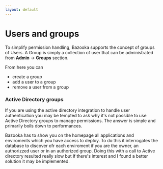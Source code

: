 ```yaml
---
layout: default
---
```


# Users and groups

To simplify permission handling, Bazooka supports the concept of groups of Users. A Group is simply a collection of user that can be administrated from **Admin** -> **Groups** section.

From here you can 

- create a group
- add a user to a group
- remove a user from a group

### Active Directory groups

If you are using the active directory integration to handle user authentication you may be tempted to ask why it's not possible to use Active Directory groups to manage permissions. The answer is simple and primarily boils down to performances. 

Bazooka has to show you on the homepage all applications and enviroments which you have access to deploy. To do this it interrogates the database to discover ofr each enviroment if you are the owner, an authorizzed user or in an authorized group. Doing this with a call to Active directory resulted really slow but if there's interest and I found a better solution it may be implemented.
